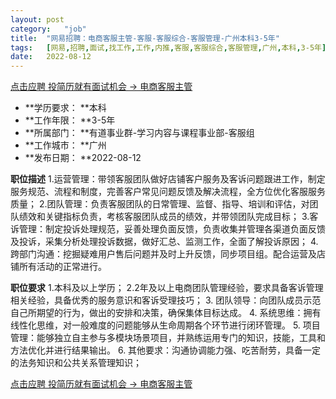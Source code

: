 ```yaml
---
layout:	post
category:	"job"
title:	"网易招聘：电商客服主管-客服-客服综合-客服管理-广州本科3-5年"
tags:	[网易,招聘,面试,找工作,工作,内推,客服,客服综合,客服管理,广州,本科,3-5年]
date:	2022-08-12
---
```


[点击应聘 投简历就有面试机会 -> 电商客服主管](http://mobile.bole.netease.com/bole/boleDetail?id=25088&employeeId=346f03c3cda5f04c&key=all)



- **学历要求： **本科
- **工作年限： **3-5年
- **所属部门： **有道事业群-学习内容与课程事业部-客服组
- **工作城市： **广州
- **发布日期： **2022-08-12



**职位描述**
1.运营管理：带领客服团队做好店铺客户服务及客诉问题跟进工作，制定服务规范、流程和制度，完善客户常见问题反馈及解决流程，全方位优化客服服务质量；
2.团队管理：负责客服团队的日常管理、监督、指导、培训和评估，对团队绩效和关键指标负责，考核客服团队成员的绩效，并带领团队完成目标；
3.客诉管理：制定投诉处理规范，妥善处理负面反馈，负责收集并管理各渠道负面反馈及投诉，采集分析处理投诉数据，做好汇总、监测工作，全面了解投诉原因；
4.跨部门沟通：挖掘疑难用户售后问题并及时上升反馈，同步项目组。配合运营及店铺所有活动的正常进行。



**职位要求**
1.本科及以上学历；
2.2年及以上电商团队管理经验，要求具备客诉管理相关经验，具备优秀的服务意识和客诉受理技巧；
3. 团队领导：向团队成员示范自己所期望的行为，做出的安排和决策，确保集体目标达成。
4. 系统思维：拥有线性化思维，对一般难度的问题能够从生命周期各个环节进行闭环管理。
5. 项目管理：能够独立自主参与多模块场景项目，并熟练运用专门的知识，技能，工具和方法优化并进行结果输出。
6. 其他要求：沟通协调能力强、吃苦耐劳，具备一定的法务知识和公共关系管理知识；



[点击应聘 投简历就有面试机会 -> 电商客服主管](http://mobile.bole.netease.com/bole/boleDetail?id=25088&employeeId=346f03c3cda5f04c&key=all)